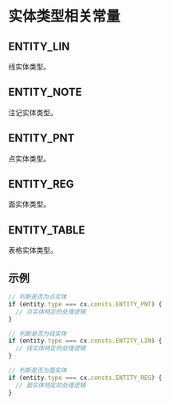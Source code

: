 # 实体类型相关常量

## ENTITY_LIN
线实体类型。

## ENTITY_NOTE
注记实体类型。

## ENTITY_PNT
点实体类型。

## ENTITY_REG
面实体类型。

## ENTITY_TABLE
表格实体类型。

## 示例

```js
// 判断是否为点实体
if (entity.type === cx.consts.ENTITY_PNT) {
  // 点实体特定的处理逻辑
}

// 判断是否为线实体
if (entity.type === cx.consts.ENTITY_LIN) {
  // 线实体特定的处理逻辑
}

// 判断是否为面实体
if (entity.type === cx.consts.ENTITY_REG) {
  // 面实体特定的处理逻辑
}
``` 